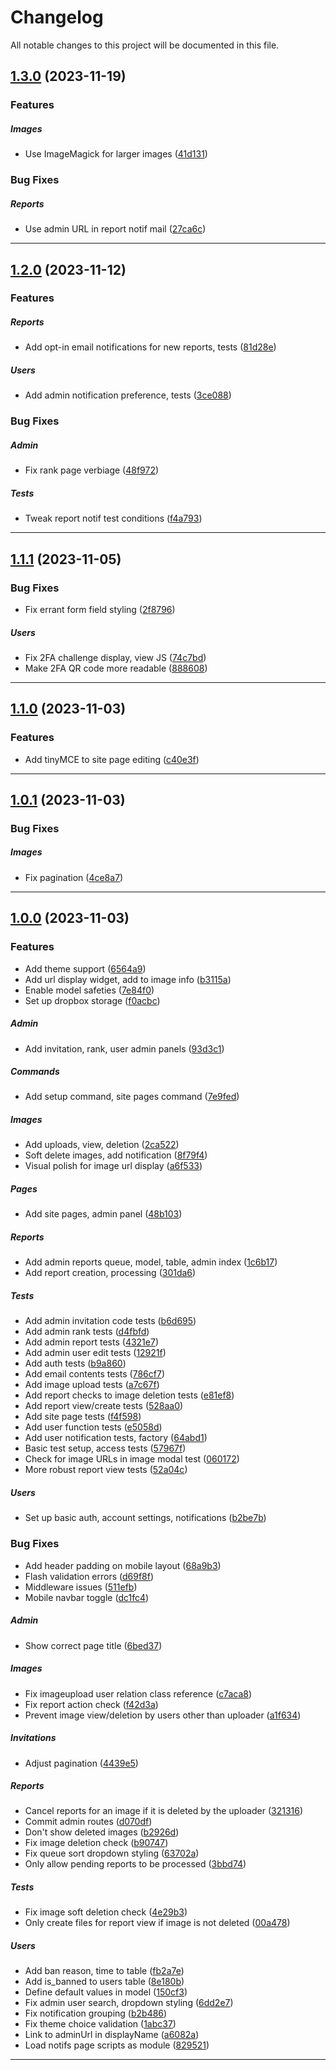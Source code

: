 <!--- BEGIN HEADER -->
# Changelog

All notable changes to this project will be documented in this file.
<!--- END HEADER -->

## [1.3.0](https://github.com/itinerare/Alcyone/compare/v1.2.0...v1.3.0) (2023-11-19)

### Features


##### Images

* Use ImageMagick for larger images ([41d131](https://github.com/itinerare/Alcyone/commit/41d131a47842c7ca265d2211a0208e201cc3d938))

### Bug Fixes


##### Reports

* Use admin URL in report notif mail ([27ca6c](https://github.com/itinerare/Alcyone/commit/27ca6cd9dd7367d3e3bcaf1ce90713884e9bb22e))


---

## [1.2.0](https://github.com/itinerare/Alcyone/compare/v1.1.1...v1.2.0) (2023-11-12)

### Features


##### Reports

* Add opt-in email notifications for new reports, tests ([81d28e](https://github.com/itinerare/Alcyone/commit/81d28eac8fece0b2e582ca81287a8ab039342580))

##### Users

* Add admin notification preference, tests ([3ce088](https://github.com/itinerare/Alcyone/commit/3ce088750f4754479c3b13c81e02a08715353cc8))

### Bug Fixes


##### Admin

* Fix rank page verbiage ([48f972](https://github.com/itinerare/Alcyone/commit/48f97269cbb6ac0a8e91e7338b111d4a7b8972ad))

##### Tests

* Tweak report notif test conditions ([f4a793](https://github.com/itinerare/Alcyone/commit/f4a793aa73d7e22fdfb8974896d9f85798dbd8ca))


---

## [1.1.1](https://github.com/itinerare/Alcyone/compare/v1.1.0...v1.1.1) (2023-11-05)

### Bug Fixes

* Fix errant form field styling ([2f8796](https://github.com/itinerare/Alcyone/commit/2f8796b9115db2d86428c5d6e17f8c2941edc6ac))

##### Users

* Fix 2FA challenge display, view JS ([74c7bd](https://github.com/itinerare/Alcyone/commit/74c7bdad098797fdaa808aeec7dfec607766c323))
* Make 2FA QR code more readable ([888608](https://github.com/itinerare/Alcyone/commit/888608a35266a35762311164beffbedb5da48071))


---

## [1.1.0](https://github.com/itinerare/Alcyone/compare/v1.0.1...v1.1.0) (2023-11-03)

### Features

* Add tinyMCE to site page editing ([c40e3f](https://github.com/itinerare/Alcyone/commit/c40e3f514d3293965fa33c1bcc13623744031495))


---

## [1.0.1](https://github.com/itinerare/Alcyone/compare/v1.0.0...v1.0.1) (2023-11-03)

### Bug Fixes


##### Images

* Fix pagination ([4ce8a7](https://github.com/itinerare/Alcyone/commit/4ce8a72e4341d32b171741ceeeb6c244dc533837))


---

## [1.0.0](https://github.com/itinerare/Alcyone/compare/25a3f8a22ef8d6d09bf8db6f9cf52ef3fc09d5c8...v1.0.0) (2023-11-03)

### Features

* Add theme support ([6564a9](https://github.com/itinerare/Alcyone/commit/6564a926a798389aa6b9b1ada3ecea7b3c4bbb5e))
* Add url display widget, add to image info ([b3115a](https://github.com/itinerare/Alcyone/commit/b3115a5aeaa26a69875a98fac9d5e9869c09eeb0))
* Enable model safeties ([7e84f0](https://github.com/itinerare/Alcyone/commit/7e84f0787ecc03ce1a56847577895a447f702d91))
* Set up dropbox storage ([f0acbc](https://github.com/itinerare/Alcyone/commit/f0acbc15882406a797b3ed35bea1068f67ba691c))

##### Admin

* Add invitation, rank, user admin panels ([93d3c1](https://github.com/itinerare/Alcyone/commit/93d3c1e256c0296ded6efa23835da67a9c06b035))

##### Commands

* Add setup command, site pages command ([7e9fed](https://github.com/itinerare/Alcyone/commit/7e9fed87458cea9c9aa390210c2a8012561fe49c))

##### Images

* Add uploads, view, deletion ([2ca522](https://github.com/itinerare/Alcyone/commit/2ca522082db2a7ea02e89a6a448c61fa4a78743c))
* Soft delete images, add notification ([8f79f4](https://github.com/itinerare/Alcyone/commit/8f79f46ea84ab6d45f2e172862e998e1704e302a))
* Visual polish for image url display ([a6f533](https://github.com/itinerare/Alcyone/commit/a6f5337945a55f4333e175ff4999fe74e028235f))

##### Pages

* Add site pages, admin panel ([48b103](https://github.com/itinerare/Alcyone/commit/48b103983884786562230756180baad5fd5374f4))

##### Reports

* Add admin reports queue, model, table, admin index ([1c6b17](https://github.com/itinerare/Alcyone/commit/1c6b17ca999f2c697e3d3fa59b07ceaee95e10b5))
* Add report creation, processing ([301da6](https://github.com/itinerare/Alcyone/commit/301da6ccfe2882fdf09d6febdfb7bcf28b92f210))

##### Tests

* Add admin invitation code tests ([b6d695](https://github.com/itinerare/Alcyone/commit/b6d695f48d274cb378fb5c9c85f82e668d0672fe))
* Add admin rank tests ([d4fbfd](https://github.com/itinerare/Alcyone/commit/d4fbfd41178b00c367590ffa936fca613386cfd3))
* Add admin report tests ([4321e7](https://github.com/itinerare/Alcyone/commit/4321e7a0da88c950dc783f51074491856ea10518))
* Add admin user edit tests ([12921f](https://github.com/itinerare/Alcyone/commit/12921fd21cf7767bdc379c4b2e19c4c34a70851f))
* Add auth tests ([b9a860](https://github.com/itinerare/Alcyone/commit/b9a860359a26c7731fe8acf22b013c8bf371907d))
* Add email contents tests ([786cf7](https://github.com/itinerare/Alcyone/commit/786cf7905abec221f9cb4e18c2778ae03d9b578a))
* Add image upload tests ([a7c67f](https://github.com/itinerare/Alcyone/commit/a7c67fe05a78c64e0042c4dedaed45df2a4f6112))
* Add report checks to image deletion tests ([e81ef8](https://github.com/itinerare/Alcyone/commit/e81ef844a1125d2b9bd63e51e644646a670e1a5c))
* Add report view/create tests ([528aa0](https://github.com/itinerare/Alcyone/commit/528aa04c45baa67051ab11fba00664d5464a3036))
* Add site page tests ([f4f598](https://github.com/itinerare/Alcyone/commit/f4f598f0c282f070b25609f07e2302118c63b112))
* Add user function tests ([e5058d](https://github.com/itinerare/Alcyone/commit/e5058de1fdb8c58433e76132de7c20213d3c0086))
* Add user notification tests, factory ([64abd1](https://github.com/itinerare/Alcyone/commit/64abd1ce9178824d079874750136232ab805f74e))
* Basic test setup, access tests ([57967f](https://github.com/itinerare/Alcyone/commit/57967f770f950ca26675e11a52815b92e8fc09c0))
* Check for image URLs in image modal test ([060172](https://github.com/itinerare/Alcyone/commit/060172f2d28897c789c67a42efeb6ee21099774c))
* More robust report view tests ([52a04c](https://github.com/itinerare/Alcyone/commit/52a04ccfeb4a46800ac3cda8d8095731cf63087a))

##### Users

* Set up basic auth, account settings, notifications ([b2be7b](https://github.com/itinerare/Alcyone/commit/b2be7b616b862fb7812624b3e3bf80eb9211140a))

### Bug Fixes

* Add header padding on mobile layout ([68a9b3](https://github.com/itinerare/Alcyone/commit/68a9b3e46288e272a2bbeee062d2426cd2f50eae))
* Flash validation errors ([d69f8f](https://github.com/itinerare/Alcyone/commit/d69f8fd26abd4f0d174f1c423f09b094d7511ee8))
* Middleware issues ([511efb](https://github.com/itinerare/Alcyone/commit/511efb0b1749f7a55110bd3b987d3dd6044793a0))
* Mobile navbar toggle ([dc1fc4](https://github.com/itinerare/Alcyone/commit/dc1fc4e83c949b85bb21a8e41ba1fe42041648db))

##### Admin

* Show correct page title ([6bed37](https://github.com/itinerare/Alcyone/commit/6bed373ad43181cd4268177a8951cdbe5badd8d9))

##### Images

* Fix imageupload user relation class reference ([c7aca8](https://github.com/itinerare/Alcyone/commit/c7aca848b283551663c2d8bdfa2677d5871a9e2f))
* Fix report action check ([f42d3a](https://github.com/itinerare/Alcyone/commit/f42d3acd4053d4890905c3caa04a639468d41260))
* Prevent image view/deletion by users other than uploader ([a1f634](https://github.com/itinerare/Alcyone/commit/a1f634d2e039e84e8055755e4e05271a1a2c9b1d))

##### Invitations

* Adjust pagination ([4439e5](https://github.com/itinerare/Alcyone/commit/4439e59f8ab6c3ce5a4da82794898a22c11ff2ed))

##### Reports

* Cancel reports for an image if it is deleted by the uploader ([321316](https://github.com/itinerare/Alcyone/commit/321316d6c73891c12efbe7399d05e6a9c9f1c231))
* Commit admin routes ([d070df](https://github.com/itinerare/Alcyone/commit/d070dfee3e845ae02d8d592a2cdd8b4cde4eaee7))
* Don't show deleted images ([b2926d](https://github.com/itinerare/Alcyone/commit/b2926d713be9f2ac1af5cfa46bda0b132caf086d))
* Fix image deletion check ([b90747](https://github.com/itinerare/Alcyone/commit/b90747d0b1b5ac01d9791c35c50d32cda76eada0))
* Fix queue sort dropdown styling ([63702a](https://github.com/itinerare/Alcyone/commit/63702aa8a8c48f26a281235e104631366e09a642))
* Only allow pending reports to be processed ([3bbd74](https://github.com/itinerare/Alcyone/commit/3bbd745649c7c9e98ce0df7241e8d8f3e28536ac))

##### Tests

* Fix image soft deletion check ([4e29b3](https://github.com/itinerare/Alcyone/commit/4e29b3308153314e4784ef445afb0b23a8279424))
* Only create files for report view if image is not deleted ([00a478](https://github.com/itinerare/Alcyone/commit/00a478bd2508e4567ae20e966a10a2e0c42ed67c))

##### Users

* Add ban reason, time to table ([fb2a7e](https://github.com/itinerare/Alcyone/commit/fb2a7ee32ac9a1755e3b36b2d007a6269ddf01f2))
* Add is_banned to users table ([8e180b](https://github.com/itinerare/Alcyone/commit/8e180b3d0b1497c0c81050744b08b19410b976f8))
* Define default values in model ([150cf3](https://github.com/itinerare/Alcyone/commit/150cf397b08ca13dd4c00cedf33dc6167103ffc7))
* Fix admin user search, dropdown styling ([6dd2e7](https://github.com/itinerare/Alcyone/commit/6dd2e7b1283b2045a3bfbc712085ba3d75666c17))
* Fix notification grouping ([b2b486](https://github.com/itinerare/Alcyone/commit/b2b486d14d31b9e19a5dbcc1dd4f4353ba98c684))
* Fix theme choice validation ([1abc37](https://github.com/itinerare/Alcyone/commit/1abc3737c485d2f13cda48a2a76edcd937b91eda))
* Link to adminUrl in displayName ([a6082a](https://github.com/itinerare/Alcyone/commit/a6082aed2f5fd151c46eee8d1201b074426d5c1b))
* Load notifs page scripts as module ([829521](https://github.com/itinerare/Alcyone/commit/829521c96af098ccfa565979ec2f53d77bf98f7c))


---

